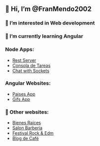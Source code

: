 ## 👋 Hi, I’m @FranMendo2002
### 👀 I’m interested in Web development
### 🌱 I’m currently learning Angular

### Node Apps:
  - [Rest Server](https://github.com/FranMendo2002/curso-node-restserver)
  - [Consola de Tareas](https://github.com/FranMendo2002/consola-tareas)
  - [Chat with Sockets](https://socket-chat-final-production.up.railway.app)

### Angular Websites:
  - [Paises App](https://paisesmendoza.netlify.app)
  - [Gifs App](https://gifsmendoza.netlify.app)

### 💞️ Other websites:
  - [Bienes Raíces](https://bienesraicesmendoza.netlify.app)
  - [Salon Barbería](https://app-salon-mendoza.netlify.app)
  - [Festival Rock & Edm](https://festival-rockandedm.netlify.app)
  - [Blog de Café](https://blog-de-cafe-francomendoza.netlify.app)
<!---
FranMendo2002/FranMendo2002 is a ✨ special ✨ repository because its `README.md` (this file) appears on your GitHub profile.
You can click the Preview link to take a look at your changes.
--->
